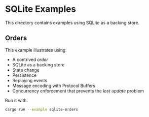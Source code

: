 # SQLite Examples

This directory contains examples using SQLite as a backing store.

## Orders

This example illustrates using:

- A contrived _order_
- SQLite as a backing store
- State change
- Persistence
- Replaying events
- Message encoding with Protocol Buffers
- Concurrency enforcement that prevents the _lost update_ problem

Run it with:

```bash
cargo run --example sqlite-orders
```